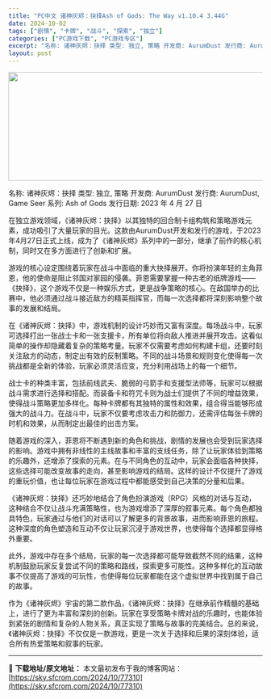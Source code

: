 ```yaml
---
title: "PC中文 诸神灰烬：抉择Ash of Gods: The Way v1.10.4 3.44G"
date: 2024-10-02
tags: ["剧情", "卡牌", "战斗", "探索", "独立"]
categories: ["PC游戏下载", "PC游戏专区"]
excerpt: "名称: 诸神灰烬：抉择 类型: 独立, 策略 开发商: AurumDust 发行商: AurumDust, Game Seer 系列: Ash of Gods 发行日期: 2023 年 4 月 27 日 在独立游戏领域，《诸神灰烬：抉择》以其独特的回合制卡组构筑和策略游戏元素，成功吸引了大量玩家的目&hellip;"
layout: post
---
```


<img class="aligncenter size-full wp-image-77311" src="https://sky.sfcrom.com/wp-content/uploads/2024/10/2024100208451762.webp" alt="" width="660" height="215" />

名称: 诸神灰烬：抉择
类型: 独立, 策略
开发商: AurumDust
发行商: AurumDust, Game Seer
系列: Ash of Gods
发行日期: 2023 年 4 月 27 日

在独立游戏领域，《诸神灰烬：抉择》以其独特的回合制卡组构筑和策略游戏元素，成功吸引了大量玩家的目光。这款由AurumDust开发和发行的游戏，于2023年4月27日正式上线，成为了《诸神灰烬》系列中的一部分，继承了前作的核心机制，同时又在多方面进行了创新和扩展。

游戏的核心设定围绕着玩家在战斗中面临的重大抉择展开。你将扮演年轻的主角菲恩，他的使命是阻止邻国对家园的侵袭。菲恩需要掌握一种古老的纸牌游戏——《抉择》，这个游戏不仅是一种娱乐方式，更是战争策略的核心。在敌国举办的比赛中，他必须通过战斗接近敌方的精英指挥官，而每一次选择都将深刻影响整个故事的发展和结局。

在《诸神灰烬：抉择》中，游戏机制的设计巧妙而又富有深度。每场战斗中，玩家可选择打出一张战士卡和一张支援卡，所有单位将向敌人推进并展开攻击。这看似简单的操作却隐藏着复杂的策略考量。玩家不仅需要考虑如何构建卡组，还要时刻关注敌方的动态，制定出有效的反制策略。不同的战斗场景和规则变化使得每一次挑战都是全新的体验，玩家必须灵活应变，充分利用战场上的每一个细节。

战士卡的种类丰富，包括前线武夫、脆弱的弓箭手和支援型法师等，玩家可以根据战斗需求进行选择和搭配。而装备卡和符咒卡则为战士们提供了不同的增益效果，使得战斗策略更加多样化。每种卡牌都有其独特的属性和效果，组合得当能够形成强大的战斗力。在战斗中，玩家不仅要考虑攻击力和防御力，还需评估每张卡牌的时机和效果，从而制定出最佳的出击方案。

随着游戏的深入，菲恩将不断遇到新的角色和挑战，剧情的发展也会受到玩家选择的影响。游戏中拥有非线性的主线故事和丰富的支线任务，除了让玩家体验到策略的乐趣外，还增添了探索的元素。在与不同角色的互动中，玩家会面临各种抉择，这些选择可能改变故事的走向，甚至影响游戏的结局。这样的设计不仅提升了游戏的重玩价值，也让每位玩家在游戏过程中都能感受到自己决策的分量和后果。

《诸神灰烬：抉择》还巧妙地结合了角色扮演游戏（RPG）风格的对话与互动，这种结合不仅让战斗充满策略性，也为游戏增添了深厚的叙事元素。每个角色都独具特色，玩家通过与他们的对话可以了解更多的背景故事，进而影响菲恩的旅程。这种深度的角色塑造和互动不仅让玩家沉浸于游戏世界，也使得每个选择都显得格外重要。

此外，游戏中存在多个结局，玩家的每一次选择都可能导致截然不同的结果，这种机制鼓励玩家反复尝试不同的策略和路线，探索更多可能性。这种多样化的互动故事不仅提高了游戏的可玩性，也使得每位玩家都能在这个虚拟世界中找到属于自己的故事。

作为《诸神灰烬》宇宙的第二款作品，《诸神灰烬：抉择》在继承前作精髓的基础上，进行了更为丰富和深刻的创新。玩家在享受策略卡牌对战的乐趣时，也能体验到紧张的剧情和复杂的人物关系，真正实现了策略与故事的完美结合。总的来说，《诸神灰烬：抉择》不仅仅是一款游戏，更是一次关于选择和后果的深刻体验，适合所有热爱策略和叙事的玩家。

---
📖 **下载地址/原文地址：** 本文最初发布于我的博客网站：[https://sky.sfcrom.com/2024/10/77310](https://sky.sfcrom.com/2024/10/77310)
